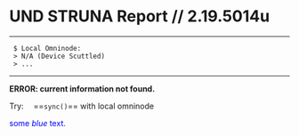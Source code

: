 # UND STRUNA Report // 2.19.5014u
---
```
 $ Local Omninode:
 > N/A (Device Scuttled)
 > ...
```
---

**ERROR: current information not found.**

Try:&emsp; ==`sync()`== with local omninode

<span style="color:blue">some *blue* text</span>.